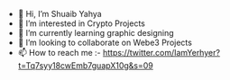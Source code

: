 - 👋 Hi, I’m Shuaib Yahya
- 👀 I’m interested in Crypto Projects
- 🌱 I’m currently learning graphic designing
- 💞️ I’m looking to collaborate on Webe3 Projects
- 📫 How to reach me :- https://twitter.com/IamYerhyer?t=Tq7syy18cwEmb7guapX10g&s=09

<!---
IamYerhyer/IamYerhyer is a ✨ special ✨ repository because its `README.md` (this file) appears on your GitHub profile.
You can click the Preview link to take a look at your changes.
--->
